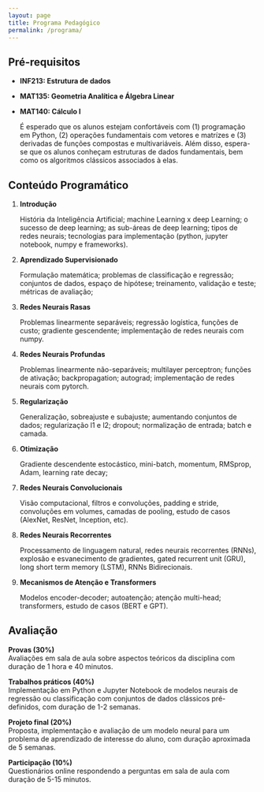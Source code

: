 ```yaml
---
layout: page
title: Programa Pedagógico
permalink: /programa/
---
```


## Pré-requisitos

- **INF213: Estrutura de dados**
- **MAT135: Geometria Analítica e Álgebra Linear**
- **MAT140: Cálculo I**

    É esperado que os alunos estejam confortáveis com (1) programação em Python, (2) operações fundamentais com vetores e matrízes e (3) derivadas de funções compostas e multivariáveis. Além disso, espera-se que os alunos conheçam estruturas de dados fundamentais, bem como os algoritmos clássicos associados à elas. 


## Conteúdo Programático

1. **Introdução**

    História da Inteligência Artificial; machine Learning x deep Learning; o sucesso de deep learning; as sub-áreas de deep learning; tipos de redes neurais; tecnologias para implementação (python, jupyter notebook, numpy e frameworks).

2. **Aprendizado Supervisionado**

     Formulação matemática; problemas de classificação e regressão; conjuntos de dados, espaço de hipótese; treinamento, validação e teste; métricas de avaliação;

3. **Redes Neurais Rasas**

    Problemas linearmente separáveis; regressão logística, funções de custo; gradiente gescendente; implementação de redes neurais com numpy.

4. **Redes Neurais Profundas**

    Problemas linearmente não-separáveis; multilayer perceptron; funções de ativação; backpropagation; autograd; implementação de redes neurais com pytorch.

5. **Regularização**
    
    Generalização, sobreajuste e subajuste; aumentando conjuntos de dados; regularização l1 e l2; dropout; normalização de entrada; batch e camada.

6. **Otimização**

    Gradiente descendente estocástico, mini-batch, momentum, RMSprop, Adam, learning rate decay;

7. **Redes Neurais Convolucionais**
    
    Visão computacional, filtros e convoluções, padding e stride, convoluções em volumes, camadas de pooling, estudo de casos (AlexNet, ResNet, Inception, etc).

8. **Redes Neurais Recorrentes**

    Processamento de linguagem natural, redes neurais recorrentes (RNNs), explosão e esvanecimento de gradientes, gated recurrent unit (GRU), long short term memory (LSTM), RNNs Bidirecionais.

9. **Mecanismos de Atenção e Transformers**

    Modelos encoder-decoder;  autoatenção; atenção multi-head; transformers, estudo de casos (BERT e GPT).

## Avaliação

**Provas (30%)**<br>
Avaliações em sala de aula sobre aspectos teóricos da disciplina com duração de 1 hora e 40 minutos.

**Trabalhos práticos (40%)**<br>
Implementação em Python e Jupyter Notebook de modelos neurais de regressão ou classificação com conjuntos de dados clássicos pré-definidos, com duração de 1-2 semanas.

**Projeto final (20%)**<br>
Proposta, implementação e avaliação de um modelo neural para um problema de aprendizado de interesse do aluno, com duração aproximada de 5 semanas.

**Participação (10%)**<br>
Questionários online respondendo a perguntas em sala de aula com duração de 5-15 minutos.